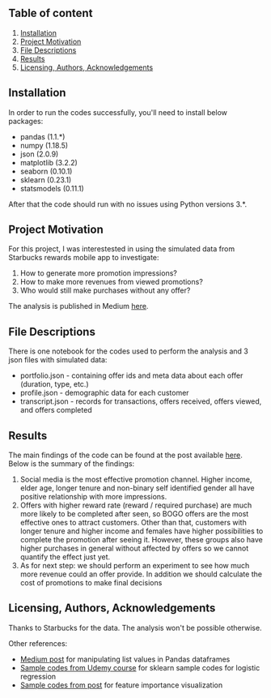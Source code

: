 ## Table of content


1. [Installation](https://github.com/unafoca/udacity_ds_project1#Installation)
2. [Project Motivation](https://github.com/unafoca/udacity_ds_project1#Project-Motivation)
3. [File Descriptions](https://github.com/unafoca/udacity_ds_project1#File-Descriptions)
4. [Results](https://github.com/unafoca/udacity_ds_project1#Results)
5. [Licensing, Authors, Acknowledgements](https://github.com/unafoca/udacity_ds_project1#Licensing-Authors-Acknowledgements)

## Installation
In order to run the codes successfully, you'll need to install below packages:<br/>

* pandas (1.1.*)
* numpy (1.18.5)
* json (2.0.9)
* matplotlib (3.2.2)
* seaborn (0.10.1)
* sklearn (0.23.1)
* statsmodels (0.11.1) <br/>

After that the code should run with no issues using Python versions 3.*.

## Project Motivation
For this project, I was interestested in using the simulated data from Starbucks rewards mobile app to investigate:

1. How to generate more promotion impressions?
2. How to make more revenues from viewed promotions?
3. Who would still make purchases without any offer?

The analysis is published in Medium [here](https://cq-w.medium.com/who-would-love-a-cup-of-joe-ca2f1c2549fa).

## File Descriptions
There is one notebook for the codes used to perform the analysis and 3 json files with simulated data:
* portfolio.json - containing offer ids and meta data about each offer (duration, type, etc.)
* profile.json - demographic data for each customer
* transcript.json - records for transactions, offers received, offers viewed, and offers completed

## Results
The main findings of the code can be found at the post available [here](https://cq-w.medium.com/who-would-love-a-cup-of-joe-ca2f1c2549fa). Below is the summary of the findings:

1. Social media is the most effective promotion channel. Higher income, elder age, longer tenure and non-binary self identified gender all have positive relationship with more impressions.
2. Offers with higher reward rate (reward / required purchase) are much more likely to be completed after seen, so BOGO offers are the most effective ones to attract customers. Other than that, customers with longer tenure and higher income and females have higher possibilities to complete the promotion after seeing it. However, these groups also have higher purchases in general without affected by offers so we cannot quantify the effect just yet.
3. As for next step: we should perform an experiment to see how much more revenue could an offer provide. In addition we should calculate the cost of promotions to make final decisions

## Licensing, Authors, Acknowledgements
Thanks to Starbucks for the data. The analysis won't be possible otherwise. 

Other references:

* [Medium post](https://towardsdatascience.com/dealing-with-list-values-in-pandas-dataframes-a177e534f173) for manipulating list values in Pandas dataframes
* [Sample codes from Udemy course](https://www.udemy.com/course/machinelearning/) for sklearn sample codes for logistic regression
* [Sample codes from post](https://pythonguides.com/scikit-learn-logistic-regression/) for feature importance visualization
